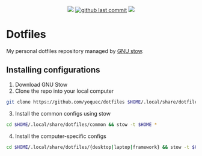 <p align="center">
    <a href="https://github.com/yoquec/dotfiles/stargazers"><img src="https://img.shields.io/github/stars/yoquec/dotfiles?colora=363a4f&colorb=b7bdf8&style=for-the-badge"></a>
    <a href="https://github.com/yoquec/dotfiles/commits/main"><img alt="github last commit" src="https://img.shields.io/github/last-commit/yoquec/dotfiles?color=98c379&style=for-the-badge"></a>
    <a href="https://www.gnu.org/software/stow/"><img src="https://img.shields.io/badge/stow-gray?&style=for-the-badge&logo=gnu"></a>
</p>

# Dotfiles

My personal dotfiles repository managed by [GNU stow](https://www.gnu.org/software/stow/). 

## Installing configurations

1. Download GNU Stow
2. Clone the repo into your local computer
  ```bash
  git clone https://github.com/yoquec/dotfiles $HOME/.local/share/dotfiles
  ```
3. Install the common configs using stow
  ```bash
  cd $HOME/.local/share/dotfiles/common && stow -t $HOME *
  ```
4. Install the computer-specific configs
  ```bash
  cd $HOME/.local/share/dotfiles/{desktop|laptop|framework} && stow -t $HOME *
  ```
